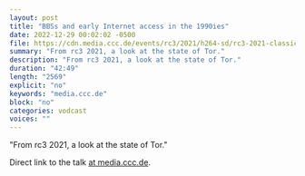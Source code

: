 ```yaml
---
layout: post
title: "BBSs and early Internet access in the 1990ies"
date: 2022-12-29 00:02:02 -0500
file: https://cdn.media.ccc.de/events/rc3/2021/h264-sd/rc3-2021-classic-404-eng-deu-The_Tor_Project_-_State_of_the_Onion_sd.mp4
summary: "From rc3 2021, a look at the state of Tor."
description: "From rc3 2021, a look at the state of Tor."
duration: "42:49"
length: "2569"
explicit: "no" 
keywords: "media.ccc.de"
block: "no" 
categories: vodcast
voices: ""
---
```


"From rc3 2021, a look at the state of Tor."

Direct link to the talk [at media.ccc.de](https://media.ccc.de/v/rc3-2021-chaosstudiohamburg-404-the-tor-project-state-of-the-onion).
